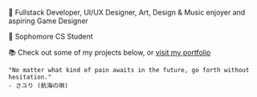 🎨 Fullstack Developer, UI/UX Designer, Art, Design & Music enjoyer and aspiring Game Designer

🏫 Sophomore CS Student

📚 Check out some of my projects below, or [visit my portfolio](https://hotaru-hspr.github.io)

```
"No matter what kind of pain awaits in the future, go forth without hesitation."
- さユり (航海の唄)
```
